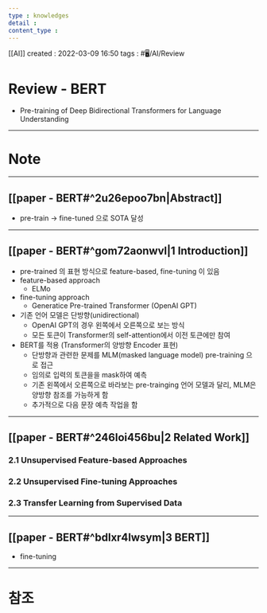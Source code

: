 ```yaml
---
type : knowledges
detail : 
content_type :
---
```


[[AI]]
created : 2022-03-09 16:50
tags : #🖥️/AI/Review  

# Review - BERT
- Pre-training of Deep Bidirectional Transformers for Language Understanding

---
# Note

---
## [[paper - BERT#^2u26epoo7bn|Abstract]]
- pre-train → fine-tuned 으로 SOTA 달성

---
## [[paper - BERT#^gom72aonwvl|1 Introduction]]
- pre-trained 의 표현 방식으로 feature-based, fine-tuning 이 있음
- feature-based approach
	- ELMo
- fine-tuning approach
	- Generatice Pre-trained Transformer (OpenAI GPT)
- 기존 언어 모델은 단방향(unidirectional)
	- OpenAI GPT의 경우 왼쪽에서 오른쪽으로 보는 방식
	- 모든 토큰이 Transformer의  self-attention에서 이전 토큰에만 참여
- BERT를 적용 (Transformer의 양방향 Encoder 표현)
	- 단방향과 관련한 문제를 MLM(masked language model) pre-training 으로 접근
	- 임의로 입력의 토큰을을 mask하여 예측
	- 기존 왼쪽에서 오른쪽으로 바라보는 pre-trainging 언어 모델과 달리, MLM은 양방향 참조를 가능하게 함
	- 추가적으로 다음 문장 예측 작업을 함

---
## [[paper - BERT#^246loi456bu|2 Related Work]]
### 2.1 Unsupervised Feature-based Approaches

### 2.2 Unsupervised Fine-tuning Approaches

### 2.3 Transfer Learning from Supervised Data

---
## [[paper - BERT#^bdlxr4lwsym|3 BERT]]
- fine-tuning

---
# 참조 

